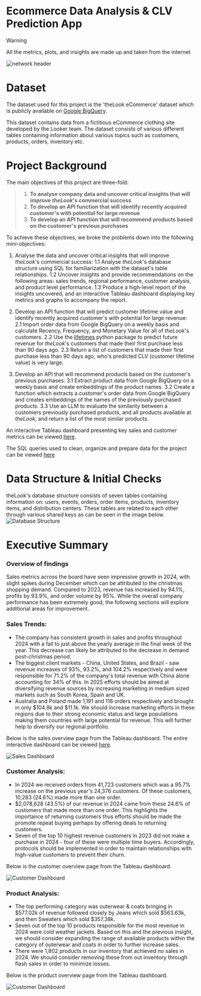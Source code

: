 # Ecommerce Data Analysis & CLV Prediction App

> [!WARNING]
> All the metrics, plots, and insights are made up and taken from the internet

![network header](assets/header.jpeg)

# Dataset
The dataset used for this project is the 'theLook eCommerce' dataset which is publicly available on [Google BigQuery](https://console.cloud.google.com/bigquery/analytics-hub/discovery/projects/1057666841514/locations/us/dataExchanges/google_cloud_public_datasets_17e74966199/listings/thelook_ecommerce).

This dataset contains data from a fictitious eCommerce clothing site developed by the Looker team. The dataset consists of various different tables containing information about various topics such as customers, products, orders, inventory etc.

# Project Background

 The main objectives of this project are three-fold:
 > 1. **To analyse company data and uncover critical insights that will improve *theLook*'s commercial success**
 > 2. **To develop an API function that will identify recently acquired customer's with potential for large revenue**
 > 3. **To develop an API function that will recommend products based on the customer's previous purchases**
 

 To achieve these objectives, we broke the problems down into the following mini-objectives:
 1. Analyse the data and uncover critical insights that will improve *theLook*'s commercial success:
   1.1 Analyse *theLook*'s database structure using SQL for familiarization with the dataset's table relationships.
   1.2 Uncover insights and provide recommendations on the following areas: sales trends, regional performance, customer analysis, and product level performance.
   1.3 Produce a high-level report of the insights uncovered, and an interactive Tableau dashboard displaying key metrics and graphs to accompany the report.

 2. Develop an API function that will predict customer lifetime value and identify recently acquired customer's with potential for large revenue:
   2.1 Import order data from Google BigQuery on a weekly basis and calculate Recency, Frequency, and Monetary Value for all of *theLook*'s customers.
   2.2 Use the [lifetimes](https://lifetimes.readthedocs.io/en/latest/index.html) python package to predict future revenue for *theLook*'s customers that made their first purchase less than 90 days ago.
   2.3 Return a list of customers that made their first purchase less than 90 days ago, who's predicted CLV (customer lifetime value) is very large.

 3. Develop an API that will recommend products based on the customer's previous purchases:
   3.1 Extract product data from Google BigQuery on a weekly basis and create embeddings of the product names.
   3.2 Create a function which extracts a customer's order data from Google BigQuery and creates embeddings of the names of the previously purchased products.
   3.3 Use an LLM to evaluate the similarity between a customers previously purchased products, and all products available at *theLook*, and return a list of the most similar products.

An interactive Tableau dashboard presenting key sales and customer metrics can be viewed [here](https://public.tableau.com/app/profile/axel.eichelmann5606/viz/TheLook-eCommerceSalesAnalysis/SalesDashboard).

The SQL queries used to clean, organize and prepare data for the project can be viewed [here](https://github.com/axeleichelmann/ecommerce-project/blob/feature/create-mvp/queries/Data%20Cleaning.sql)

# Data Structure & Initial Checks
theLook's database structure consists of seven tables containing information on: users, events, orders, order items, products, inventory items, and distribution centers. These tables are related to each other through various shared keys as can be seen in the image below.
![Database Structure](assets/ERD.png)

# Executive Summary
### Overview of findings
Sales metrics across the board have seen impressive growth in 2024, with slight spikes during December which can be attributed to the christmas shopping demand. Compared to 2023, revenue has increased by 94.1%, profits by 93.9%, and order volume by 95%. While the overall company performance has been extremely good, the following sections will explore additional areas for improvement.

### Sales Trends:
* The company has consistent growth in sales and profits throughout 2024 with a fall to just above the yearly average in the final week of the year. This decrease can likely be attributed to the decrease in demand post-christmas period.
* The biggest client markets - China, United States, and Brazil - saw revenue increases of 93%, 93.2%, and 104.2% respectively and were responsible for 71.2% of the company's total revenue with China alone accounting for 34% of this. In 2025 efforts should be aimed at diversifying revenue sources by increasing marketing in medium sized markets such as South Korea, Spain and UK.
* Australia and Poland made 1,191 and 118 orders respectively and brought in only $104.8k and $11.1k. We should increase marketing efforts in these regions due to their strong economic status and large populations making them countries with large potential for revenue. This will further help to diversify our regional portfolio.

Below is the sales overview page from the Tableau dashboard. The entire interactive dashboard can be viewed [here](https://public.tableau.com/app/profile/axel.eichelmann5606/viz/TheLook-eCommerceSalesAnalysis/SalesDashboard).

![Sales Dashboard](assets/SalesDashboard.png)

### Customer Analysis:
* In 2024 we received orders from 41,723 customers which was a 95.7% increase on the previous year's 24,376 customers. Of these customers, 10,283 (24.6%) made more than one order.
* $2,078,628 (43.5%) of our revenue in 2024 came from these 24.6% of customers that made more than one order. This highlights the importance of returning customers thus efforts should be made the promote repeat buying perhaps by offering deals to returning customers.
* Seven of the top 10 highest revenue customers in 2023 did not make a purchase in 2024 - four of these were multiple time buyers. Accordingly, protocols should be implemented in order to maintain relationships with high-value customers to prevent their churn.

Below is the customer overview page from the Tableau dashboard.

![Customer Dashboard](assets/CustomerDashboard.png)

### Product Analysis:
* The top performing category was outerwear & coats bringing in $577.02k of revenue followed closely by Jeans which sold $563.63k, and then Sweaters which sold $357.38k.
* Seven out of the top 10 products responsible for the most revenue in 2024 were cold weather jackets. Based on this and the previous insight, we should consider expanding the range of available products within the category of outerwear and coats in order to further increase sales.
* There were 1,802 products in our inventory that achieved no sales in 2024. We should consider removing these from out inventory through flash sales in order to minimize losses. 

Below is the product overview page from the Tableau dashboard.

![Customer Dashboard](assets/ProductDashboard.png)








